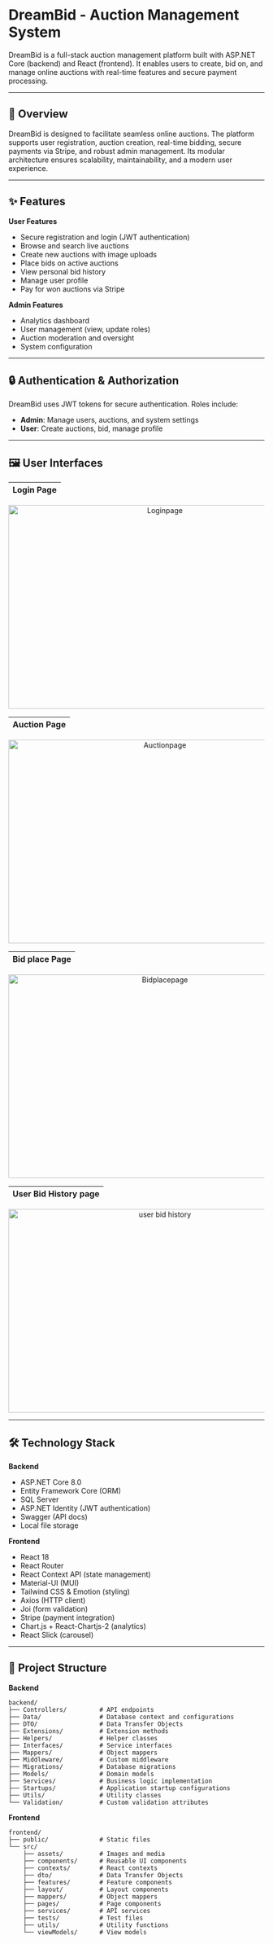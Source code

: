 # DreamBid - Auction Management System

DreamBid is a full-stack auction management platform built with ASP.NET Core (backend) and React (frontend). It enables users to create, bid on, and manage online auctions with real-time features and secure payment processing.

---

## 🚀 Overview

DreamBid is designed to facilitate seamless online auctions. The platform supports user registration, auction creation, real-time bidding, secure payments via Stripe, and robust admin management. Its modular architecture ensures scalability, maintainability, and a modern user experience.

---

## ✨ Features

**User Features**
- Secure registration and login (JWT authentication)
- Browse and search live auctions
- Create new auctions with image uploads
- Place bids on active auctions
- View personal bid history
- Manage user profile
- Pay for won auctions via Stripe

**Admin Features**
- Analytics dashboard
- User management (view, update roles)
- Auction moderation and oversight
- System configuration

---

## 🔒 Authentication & Authorization

DreamBid uses JWT tokens for secure authentication. Roles include:

- **Admin**: Manage users, auctions, and system settings
- **User**: Create auctions, bid, manage profile

---

## 🖼️ User Interfaces

| Login Page | 
|-----------|
<p align="center">
  <img  src="Login Page.jpeg" alt="Loginpage" width="600" height="400"/>
</p>

|  Auction Page  |
|-----------|
<p align="center">
  <img  src="Auction page.jpeg" alt="Auctionpage" width="600" height="400"/>
</p>

|  Bid place Page  |
|-----------|
<p align="center">
  <img  src="Place Bid page.jpeg" alt="Bidplacepage" width="600" height="400"/>
</p>

|  User Bid History page  |
|-----------|
<p align="center">
  <img  src="user bid history.jpeg" alt="user bid history" width="600" height="400"/>
</p>

---

## 🛠️ Technology Stack

**Backend**
- ASP.NET Core 8.0
- Entity Framework Core (ORM)
- SQL Server
- ASP.NET Identity (JWT authentication)
- Swagger (API docs)
- Local file storage

**Frontend**
- React 18
- React Router
- React Context API (state management)
- Material-UI (MUI)
- Tailwind CSS & Emotion (styling)
- Axios (HTTP client)
- Joi (form validation)
- Stripe (payment integration)
- Chart.js + React-Chartjs-2 (analytics)
- React Slick (carousel)

---

## 📁 Project Structure

**Backend**
```
backend/
├── Controllers/         # API endpoints
├── Data/                # Database context and configurations
├── DTO/                 # Data Transfer Objects
├── Extensions/          # Extension methods
├── Helpers/             # Helper classes
├── Interfaces/          # Service interfaces
├── Mappers/             # Object mappers
├── Middleware/          # Custom middleware
├── Migrations/          # Database migrations
├── Models/              # Domain models
├── Services/            # Business logic implementation
├── Startups/            # Application startup configurations
├── Utils/               # Utility classes
└── Validation/          # Custom validation attributes
```

**Frontend**
```
frontend/
├── public/              # Static files
└── src/
    ├── assets/          # Images and media
    ├── components/      # Reusable UI components
    ├── contexts/        # React contexts
    ├── dto/             # Data Transfer Objects
    ├── features/        # Feature components
    ├── layout/          # Layout components
    ├── mappers/         # Object mappers
    ├── pages/           # Page components
    ├── services/        # API services
    ├── tests/           # Test files
    ├── utils/           # Utility functions
    └── viewModels/      # View models
```


